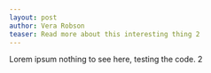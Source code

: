 ```yaml
---
layout: post
author: Vera Robson
teaser: Read more about this interesting thing 2
---
```

Lorem ipsum nothing to see here, testing the code. 2
